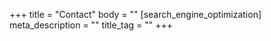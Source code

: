+++
title = "Contact"
body = ""
[search_engine_optimization]
meta_description = ""
title_tag = ""
+++
